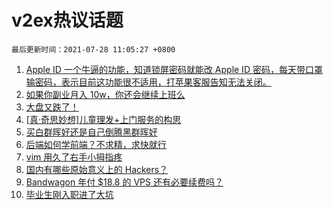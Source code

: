 # v2ex热议话题

`最后更新时间：2021-07-28 11:05:27 +0800`

1. [Apple ID 一个牛逼的功能，知道锁屏密码就能改 Apple ID 密码，每天带口罩输密码，表示目前这功能很不适用，打苹果客服告知无法关闭。](https://www.v2ex.com/t/792015)
1. [如果你副业月入 10w，你还会继续上班么](https://www.v2ex.com/t/792067)
1. [大盘又跌了！](https://www.v2ex.com/t/792061)
1. [[真·奇思妙想]儿童理发+上门服务的构思](https://www.v2ex.com/t/792047)
1. [买白群晖好还是自己倒腾黑群晖好](https://www.v2ex.com/t/792068)
1. [后端如何学前端？不求精，求快就行](https://www.v2ex.com/t/792134)
1. [vim 用久了右手小拇指疼](https://www.v2ex.com/t/792022)
1. [国内有哪些原始意义上的 Hackers？](https://www.v2ex.com/t/792111)
1. [Bandwagon 年付 $18.8 的 VPS 还有必要续费吗？](https://www.v2ex.com/t/792085)
1. [毕业生刚入职进了大坑](https://www.v2ex.com/t/792156)

